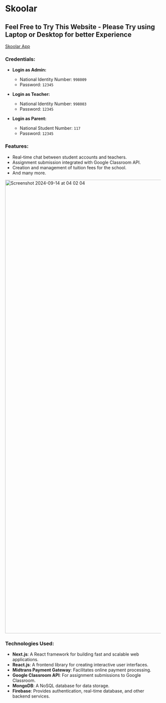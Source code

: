 # Skoolar

## Feel Free to Try This Website - Please Try using Laptop or Desktop for better Experience
[Skoolar App](https://skoolar-app.vercel.app)

### Credentials:
- **Login as Admin:**
  - National Identity Number: `998009`
  - Password: `12345`

- **Login as Teacher:**
  - National Identity Number: `998003`
  - Password: `12345`

- **Login as Parent:**
  - National Student Number: `117`
  - Password: `12345`

### Features:
- Real-time chat between student accounts and teachers.
- Assignment submission integrated with Google Classroom API.
- Creation and management of tuition fees for the school.
- And many more.

<img width="1470" alt="Screenshot 2024-09-14 at 04 02 04" src="https://github.com/user-attachments/assets/f5987b80-0c89-45c9-9d19-39aa7409e2ba">


### Technologies Used:
- **Next.js**: A React framework for building fast and scalable web applications.
- **React.js**: A frontend library for creating interactive user interfaces.
- **Midtrans Payment Gateway**: Facilitates online payment processing.
- **Google Classroom API**: For assignment submissions to Google Classroom.
- **MongoDB**: A NoSQL database for data storage.
- **Firebase**: Provides authentication, real-time database, and other backend services.
